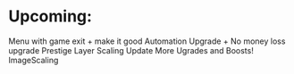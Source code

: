 # Upcoming:
Menu with game exit + make it good
Automation Upgrade +  No money loss upgrade
Prestige Layer
Scaling Update
More Ugrades and Boosts!
ImageScaling